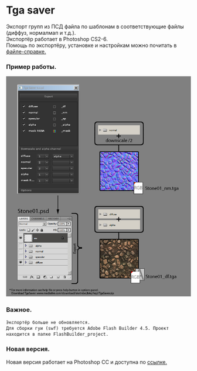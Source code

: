 # Tga saver

Экспорт групп из ПСД файла по шаблонам в соответствующие файлы (диффуз, нормалмап и т.д.).  
Экспортёр работает в Photoshop CS2-6.  
Помощь по экспортёру, установке и настройкам можно почитать в [файле-справке.](/help/TGASaver_help_RU.txt)  

### Пример работы.
![Exporter](/wiki/TGASaver_help.jpg)  

### Важное.
```
Экспортёр больше не обновляется. 
Для сборки гуи (swf) требуется Adobe Flash Builder 4.5. Проект находится в папке FlashBuilder_project.

```  
### Новая версия.
Новая версия работает на Photoshop CC и доступна по [ссылке.](https://github.com/voodraizer/QTE_Exporter)
